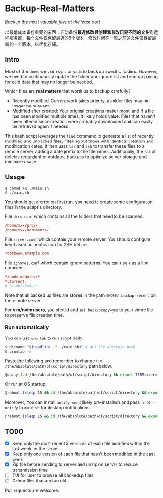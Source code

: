 # Backup-Real-Matters

*Backup the most valuable files at the least cost*

以最低成本备份重要的东西：自动备份**最近修改且创建和修改日期不同的文件**到远程服务器，每个文件仅保留最近的5个版本，修改时间在一周之前的文件仅保留最新的一个版本，以优化存储。

## Intro

Most of the time, we use `rsync` or `yadm` to back up specific folders. However, we need to continuously update the folder and ignore list and end up paying for cold data that may no longer be needed.

Which files are **real matters** that worth us to backup carefully?
- Recently modified: Current work takes priority, as older files may no longer be relevant.
- Modified after created: Your original creations matter most, and if a file has been modified multiple times, it likely holds value. Files that haven't been altered since creation were probably downloaded and can easily be retrieved again if needed.

This bash script leverages the `find` command to generate a list of recently modified and unbacked files, filtering out those with identical creation and modification dates. It then uses `tar` and `ssh` to transfer these files to a remote server, adding a date prefix to the filenames. Additionally, the script deletes redundant or outdated backups to optimize server storage and minimize usage.

## Usage

```bash
$ chmod +x ./main.sh
$ ./main.sh
```

You should get a error on first run, you need to create some configuration files in the script's directory.

File `dirs.conf` which contains all the folders that need to be scanned.
```conf
/home/xxx/proj/
/home/xxx/Documents/
```
File `server.conf` which contain your remote server. You should configure key-based authentication for SSH before.
```conf
root@www.example.com
```

File `ignores.conf` which contain ignore patterns. You can use `#` as a line comment.
```conf
*/node_modules/*
*.torrent
# */toolchain/*
```

Note that all backed up files are stored in the path `$HOME/.backup-recent` on the remote server.

For **vim/nvim users**, you should add `set backupcopy=yes` to your vimrc file to preserve file creation time.

### Run automatically

You can use `crontab` to run script daily.

```bash
$ dirname "$(readlink -f ./main.sh)" # get the absolute path
$ crontab -e
```
Paste the following and remember to change the `/the/absolute/path/of/script/directory` path below.
```bash
@daily (cd /the/absolute/path/of/script/directory && export TERM=xterm-256color && BASH_ENV=~/.bashrc bash -l ./main.sh -b) &> /tmp/backup-recent.log
```
Or run at OS startup
```bash
@reboot (sleep 15 && cd /the/absolute/path/of/script/directory && export TERM=xterm-256color && BASH_ENV=~/.bashrc bash -l ./main.sh -b) &> /tmp/backup-recent.log
```
Moreover, You can install `notify-send`(likely pre-installed) and pass `-n` or `--notify` to `main.sh` for desktop notifications.
```bash
@reboot (sleep 15 && cd /the/absolute/path/of/script/directory && export TERM=xterm-256color && BASH_ENV=~/.bashrc bash -l ./main.sh -b -n) &> /tmp/backup-recent.log
```

## TODO
- [x] Keep only the most recent 5 versions of each file modified within the last week on the server
- [x] Keep only one version of each file that hasn’t been modified in the past week
- [x] Zip file before sending to server and unzip on server to reduce transmission time
- [ ] TUI for user to browse all backedup files
- [ ] Delete files that are too old

Pull requests are welcome.